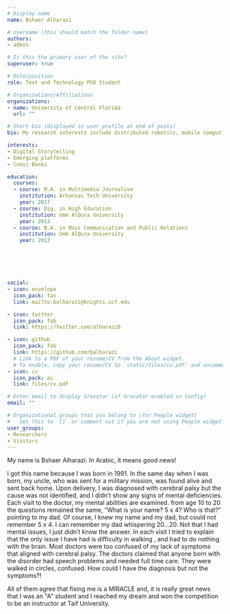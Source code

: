 ```yaml
---
# Display name
name: Bshaer Alharazi

# Username (this should match the folder name)
authors:
- admin

# Is this the primary user of the site?
superuser: true

# Role/position
role: Text and Technology PhD Student

# Organizations/Affiliations
organizations:
- name: University of Central Florida
  url: ""

# Short bio (displayed in user profile at end of posts)
bio: My research interests include distributed robotics, mobile computing and programmable matter

interests:
- Digital Storytelling
- Emerging platforms
- Comic Books

education:
  courses:
  - course: M.A. in Multimedia Journalism
    institution: Arkansas Tech University
    year: 2017
  - course: Dig. in High Education
    institution: Umm AlQura University
    year: 2013
  - course: B.A. in Mass Communication and Public Relations
    institution: Umm AlQura University
    year: 2012






social:
- icon: envelope
  icon_pack: fas
  link: mailto:balharazi@knights.ucf.edu

- icon: twitter
  icon_pack: fab
  link: https://twitter.com/alharaziB

- icon: github
  icon_pack: fab
  link: https://github.com/balharazi
  # Link to a PDF of your resume/CV from the About widget.
  # To enable, copy your resume/CV to `static/files/cv.pdf` and uncomment the lines below.  
- icon: cv
  icon_pack: ai
  link: files/cv.pdf

# Enter email to display Gravatar (if Gravatar enabled in Config)
email: ""

# Organizational groups that you belong to (for People widget)
#   Set this to `[]` or comment out if you are not using People widget.  
user_groups:
- Researchers
- Visitors
---
```


My name is Bshaer Alharazi. In Arabic, it means good news!

I got this name because I was born in 1991. In the same day when I was born, my uncle, who was sent for a military mission, was found alive and sent back home. Upon delivery, I was diagnosed with cerebral palsy but the cause was not identified, and I didn’t show any signs of mental deficiencies.
Each visit to the doctor, my mental abilities are examined. from age 10 to 20 the questions remained the same, “What is your name? 5 x 4? Who is that?” pointing to my dad. Of course, I knew my name and my dad, but could not remember 5 x 4. I can remember my dad whispering 20…20. Not that I had mental issues, I just didn’t know the answer. In each visit I tried to explain that the only issue I have had is difficulty in walking , and had to do nothing with the brain. Most doctors were too confused of my lack of symptoms that aligned with cerebral palsy. The doctors claimed that anyone born with the disorder had speech problems and needed full time care. They were walked in circles, confused. How could I have the diagnosis but not the symptoms?!

All of them agree that fixing me is a MIRACLE and, it is really great news that I was an "A" student and I reached my dream and won the competition to be an instructor at Taif University.   

